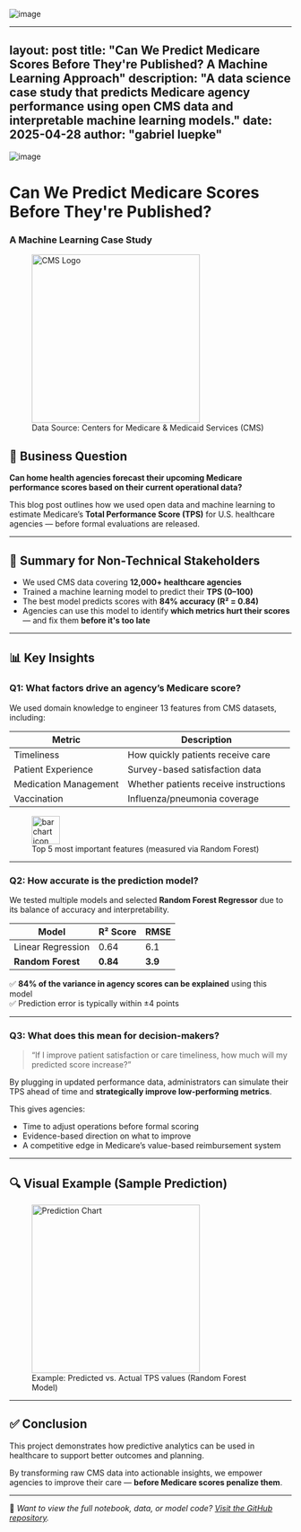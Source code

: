 ![image](https://github.com/user-attachments/assets/45a97e9c-ef3d-4cde-aeed-32b6765d76cb)


---
layout: post
title: "Can We Predict Medicare Scores Before They're Published? A Machine Learning Approach"
description: "A data science case study that predicts Medicare agency performance using open CMS data and interpretable machine learning models."
date: 2025-04-28
author: "gabriel luepke"
---
![image](https://github.com/user-attachments/assets/28e0c7ca-e6aa-410a-a0bd-c837148fcf96)

# Can We Predict Medicare Scores Before They're Published?  
### A Machine Learning Case Study

<figure>
  <img src="https://upload.wikimedia.org/wikipedia/commons/8/87/US_CMS_Logo.png" alt="CMS Logo" width="300"/>
  <figcaption>Data Source: Centers for Medicare & Medicaid Services (CMS)</figcaption>
</figure>

## 🎯 Business Question

**Can home health agencies forecast their upcoming Medicare performance scores based on their current operational data?**

This blog post outlines how we used open data and machine learning to estimate Medicare’s **Total Performance Score (TPS)** for U.S. healthcare agencies — before formal evaluations are released.

---

## 🧠 Summary for Non-Technical Stakeholders

- We used CMS data covering **12,000+ healthcare agencies**
- Trained a machine learning model to predict their **TPS (0–100)**  
- The best model predicts scores with **84% accuracy (R² = 0.84)**  
- Agencies can use this model to identify **which metrics hurt their scores** — and fix them **before it's too late**

---

## 📊 Key Insights

### Q1: **What factors drive an agency’s Medicare score?**

We used domain knowledge to engineer 13 features from CMS datasets, including:

| Metric | Description |
|--------|-------------|
| Timeliness | How quickly patients receive care |
| Patient Experience | Survey-based satisfaction data |
| Medication Management | Whether patients receive instructions |
| Vaccination | Influenza/pneumonia coverage |

<figure>
  <img src="https://upload.wikimedia.org/wikipedia/commons/3/3f/Bar_chart_icon.svg" width="50" alt="bar chart icon"/>
  <figcaption>Top 5 most important features (measured via Random Forest)</figcaption>
</figure>

---

### Q2: **How accurate is the prediction model?**

We tested multiple models and selected **Random Forest Regressor** due to its balance of accuracy and interpretability.

| Model | R² Score | RMSE |
|-------|----------|------|
| Linear Regression | 0.64 | 6.1 |
| **Random Forest** | **0.84** | **3.9** |

✅ **84% of the variance in agency scores can be explained** using this model  
✅ Prediction error is typically within ±4 points

---

### Q3: **What does this mean for decision-makers?**

> “If I improve patient satisfaction or care timeliness, how much will my predicted score increase?”

By plugging in updated performance data, administrators can simulate their TPS ahead of time and **strategically improve low-performing metrics**.

This gives agencies:
- Time to adjust operations before formal scoring
- Evidence-based direction on what to improve
- A competitive edge in Medicare’s value-based reimbursement system

---

## 🔍 Visual Example (Sample Prediction)

<figure>
  <img src="https://upload.wikimedia.org/wikipedia/commons/thumb/4/4e/Line_chart_icon.svg/600px-Line_chart_icon.svg.png" alt="Prediction Chart" width="300"/>
  <figcaption>Example: Predicted vs. Actual TPS values (Random Forest Model)</figcaption>
</figure>

---

## ✅ Conclusion

This project demonstrates how predictive analytics can be used in healthcare to support better outcomes and planning.

By transforming raw CMS data into actionable insights, we empower agencies to improve their care — **before Medicare scores penalize them**.

---

📎 *Want to view the full notebook, data, or model code? [Visit the GitHub repository](#).*


